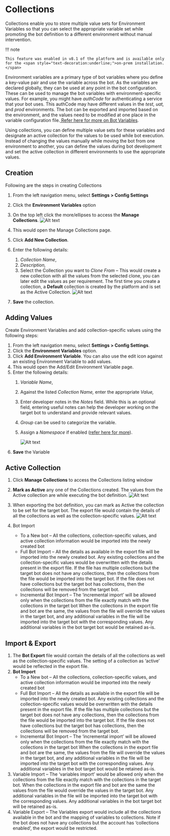 
# Collections

	

		

			

Collections enable you to store multiple value sets for Environment Variables so that you can select the appropriate variable set while promoting the bot definition to a different environment without manual intervention.

!!! note

    This feature was enabled in v8.1 of the platform and is available only for the <span style="text-decoration:underline;">on-prem installation.</span>

		

	

	

		

			

Environment variables are a primary type of bot variables where you define a key-value pair and use the variable across the bot. As the variables are declared globally, they can be used at any point in the bot configuration. These can be used to manage the bot variables with environment-specific values. For example, you might have _authCode_ for authenticating a service that your bot uses. This authCode may have different values in the _test, uat,_ and _prod_ environments. The bot can be exported and imported based on the environment, and the values need to be modified at one place in the variable configuration file.[ Refer here for more on Bot Variables](https://developer.kore.ai/docs/bots/bot-settings/bot-management/using-bot-variables/#Environment_Variables).

Using collections, you can define multiple value sets for these variables and designate an active collection for the values to be used while bot execution. Instead of changing the values manually while moving the bot from one environment to another, you can define the values during bot development and set the active collection in different environments to use the appropriate values.

		

	

	

		

			


## Creation

Following are the steps in creating Collections



1. From the left navigation menu, select **Settings > Config Settings**
2. Click the **Environment Variables** option
3. On the top left click the more/ellipses to access the **Manage Collections**.
![Alt text](images/Collections1.png)

4. This would open the Manage Collections page.
5. Click **Add New Collection**.
6. Enter the following details:
    1. _Collection Name_,
    2. _Description,_
    3. Select the Collection you want to _Clone From_ – This would create a new collection with all the values from the selected clone, you can later edit the values as per requirement.
 The first time you create a collection, a **Default** collection is created by the platform and is set as the Active Collection.
 ![Alt text](images/Collections3.png)
7. **Save** the collection.

		

	

	

		

			


## Adding Values

Create Environment Variables and add collection-specific values using the following steps:



1. From the left navigation menu, select **Settings > Config Settings**.
2. Click the **Environment Variables** option.
3. Click **Add Environment Variable**. You can also use the edit icon against an existing Environment Variable to add values.
4. This would open the Add/Edit Environment Variable page.
5. Enter the following details:
    1. _Variable Name_,
    2. Against the listed _Collection Name,_ enter the appropriate _Value,_
    3. Enter developer notes in the _Notes_ field. While this is an optional field, entering useful notes can help the developer working on the target bot to understand and provide relevant values.
    4. _Group_ can be used to categorize the variable.
    5. Assign a _Namespace_ if enabled ([refer here for more](https://developer.kore.ai/docs/bots/bot-settings/bot-management/managing-namespace/)).

        ![Alt text](images/Collections2.png)
6. **Save** the Variable

		

	

	

		

			


## Active Collection



1. Click **Manage Collections** to access the Collections listing window
2. **Mark as Active** any one of the Collections created. The values from the Active collection are while executing the bot definition.
![Alt text](images/Collections5.png)

3. When exporting the bot definition, you can mark as Active the collection to be set for the target bot. The export file would contain the details of all the collections as well as the collection-specific values.
![Alt text](images/Collections4.png)

4. Bot Import
    * To a New bot – All the collections, collection-specific values, and active collection information would be imported into the newly created bot
    * Full Bot Import – All the details as available in the export file will be imported into the newly created bot. Any existing collections and the collection-specific values would be overwritten with the details present in the export file. If the file has multiple collections but the target bot does not have any collections, then the collections from the file would be imported into the target bot.
    If the file does not have collections but the target bot has collections, then the collections will be removed from the target bot.
    * Incremental Bot Import – The ‘incremental import’ will be allowed only when the collections from the file exactly match with the collections in the target bot When the collections in the export file and bot are the same, the values from the file will override the values in the target bot, and any additional variables in the file will be imported into the target bot with the corresponding values. Any additional variables in the bot target bot would be retained as-is.

		

	

	

		

			


## Import & Export



1. The **Bot Export** file would contain the details of all the collections as well as the collection-specific values. The setting of a collection as ‘active’ would be reflected in the export file.
2. **Bot Import**
    * To a New bot – All the collections, collection-specific values, and active collection information would be imported into the newly created bot
    * Full Bot Import – All the details as available in the export file will be imported into the newly created bot. Any existing collections and the collection-specific values would be overwritten with the details present in the export file. If the file has multiple collections but the target bot does not have any collections, then the collections from the file would be imported into the target bot. 
    If the file does not have collections but the target bot has collections, then the collections will be removed from the target bot.
    * Incremental Bot Import – The ‘incremental import’ will be allowed only when the collections from the file exactly match with the collections in the target bot When the collections in the export file and bot are the same, the values from the file will override the values in the target bot, and any additional variables in the file will be imported into the target bot with the corresponding values. Any additional variables in the bot target bot would be retained as-is.
3. Variable Import – The ‘variables import’ would be allowed only when the collections from the file exactly match with the collections in the target bot. When the collections in the export file and bot are the same the values from the file would override the values in the target bot. Any additional variables in the file will be imported into the target bot with the corresponding values. Any additional variables in the bot target bot will be retained as-is.
4. Variable Export – The Variables export would include all the collections available in the bot and the mapping of variables to collections. Note if the bot does not have any collections but the account has ‘collections enabled’, the export would be restricted.

		
